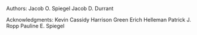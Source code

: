 Authors:
Jacob O. Spiegel
Jacob D. Durrant


Acknowledgments:
Kevin Cassidy
Harrison Green
Erich Helleman
Patrick J. Ropp
Pauline E. Spiegel
